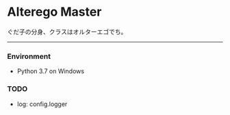 # Alterego Master
ぐだ子の分身、クラスはオルターエゴでち。

---
### Environment
 - Python 3.7 on Windows

### TODO
 - log: config.logger